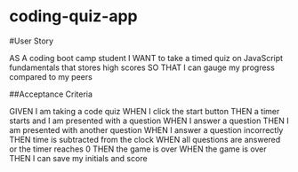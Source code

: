 # coding-quiz-app

#User Story

AS A coding boot camp student
I WANT to take a timed quiz on JavaScript fundamentals that stores high scores
SO THAT I can gauge my progress compared to my peers

##Acceptance Criteria

GIVEN I am taking a code quiz
WHEN I click the start button
THEN a timer starts and I am presented with a question
WHEN I answer a question
THEN I am presented with another question
WHEN I answer a question incorrectly
THEN time is subtracted from the clock
WHEN all questions are answered or the timer reaches 0
THEN the game is over
WHEN the game is over
THEN I can save my initials and score
